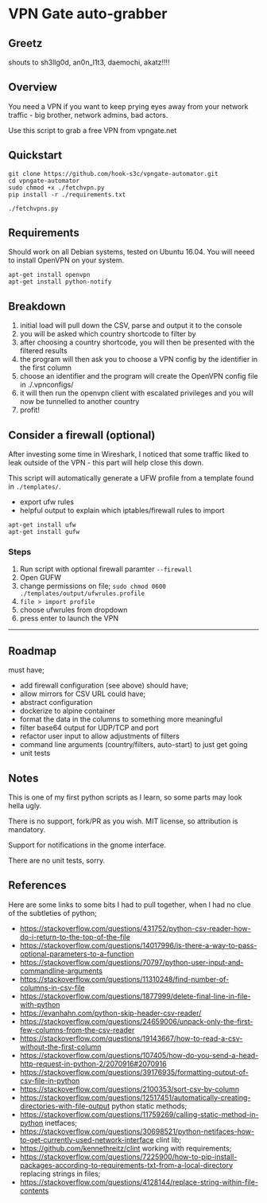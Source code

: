 # VPN Gate auto-grabber

## Greetz

shouts to sh3llg0d, an0n_l1t3, daemochi, akatz!!!!

## Overview

You need a VPN if you want to keep prying eyes away from your network traffic - big brother, network admins, bad actors.

Use this script to grab a free VPN from vpngate.net

## Quickstart
```
git clone https://github.com/hook-s3c/vpngate-automator.git
cd vpngate-automator
sudo chmod +x ./fetchvpn.py
pip install -r ./requirements.txt

./fetchvpns.py
```

## Requirements

Should work on all Debian systems, tested on Ubuntu 16.04.
You will neeed to install OpenVPN on your system.

```
apt-get install openvpn
apt-get install python-notify
```


## Breakdown

1. initial load will pull down the CSV, parse and output it to the console
2. you will be asked which country shortcode to filter by
3. after choosing a country shortcode, you will then be presented with the filtered results
4. the program will then ask you to choose a VPN config by the identifier in the first column
5. choose an identifier and the program will create the OpenVPN config file in ./.vpnconfigs/ 
6. it will then run the openvpn client with escalated privileges and you will now be tunnelled to another country
7. profit!

## Consider a firewall (optional)

After investing some time in Wireshark, I noticed that some traffic liked to leak outside of the VPN - this part will help close this down.

This script will automatically generate a UFW profile from a template found in `./templates/`.

- export ufw rules
- helpful output to explain which iptables/firewall rules to import

```
apt-get install ufw
apt-get install gufw
```

### Steps

1. Run script with optional firewall paramter `--firewall`
2. Open GUFW 
3. change permissions on file;
 `sudo chmod 0600 ./templates/output/ufwrules.profile`
3. `file > import profile`
4. choose ufwrules from dropdown
5. press enter to launch the VPN

--------------------------------------------------------------------------------------------

## Roadmap

must have;
- add firewall configuration (see above)
should have;
- allow mirrors for CSV URL
could have;
- abstract configuration
- dockerize to alpine container
- format the data in the columns to something more meaningful
- filter base64 output for UDP/TCP and port
- refactor user input to allow adjustments of filters
- command line arguments (country/filters, auto-start) to just get going
- unit tests

## Notes

This is one of my first python scripts as I learn, so some parts may look hella ugly.

There is no support, fork/PR as you wish. 
MIT license, so attribution is mandatory.

Support for notifications in the gnome interface.

There are no unit tests, sorry.

## References

Here are some links to some bits I had to pull together, when I had no clue of the subtleties of python;

- https://stackoverflow.com/questions/431752/python-csv-reader-how-do-i-return-to-the-top-of-the-file
- https://stackoverflow.com/questions/14017996/is-there-a-way-to-pass-optional-parameters-to-a-function
- https://stackoverflow.com/questions/70797/python-user-input-and-commandline-arguments
- https://stackoverflow.com/questions/11310248/find-number-of-columns-in-csv-file
- https://stackoverflow.com/questions/1877999/delete-final-line-in-file-with-python
- https://evanhahn.com/python-skip-header-csv-reader/
- https://stackoverflow.com/questions/24659006/unpack-only-the-first-few-columns-from-the-csv-reader
- https://stackoverflow.com/questions/19143667/how-to-read-a-csv-without-the-first-column
- https://stackoverflow.com/questions/107405/how-do-you-send-a-head-http-request-in-python-2/2070916#2070916
- https://stackoverflow.com/questions/39176935/formatting-output-of-csv-file-in-python
- https://stackoverflow.com/questions/2100353/sort-csv-by-column
- https://stackoverflow.com/questions/12517451/automatically-creating-directories-with-file-output
python static methods;
- https://stackoverflow.com/questions/11759269/calling-static-method-in-python
inetfaces;
- https://stackoverflow.com/questions/30698521/python-netifaces-how-to-get-currently-used-network-interface
clint lib;
- https://github.com/kennethreitz/clint
working with requirements;
- https://stackoverflow.com/questions/7225900/how-to-pip-install-packages-according-to-requirements-txt-from-a-local-directory
replacing strings in files;
- https://stackoverflow.com/questions/4128144/replace-string-within-file-contents
